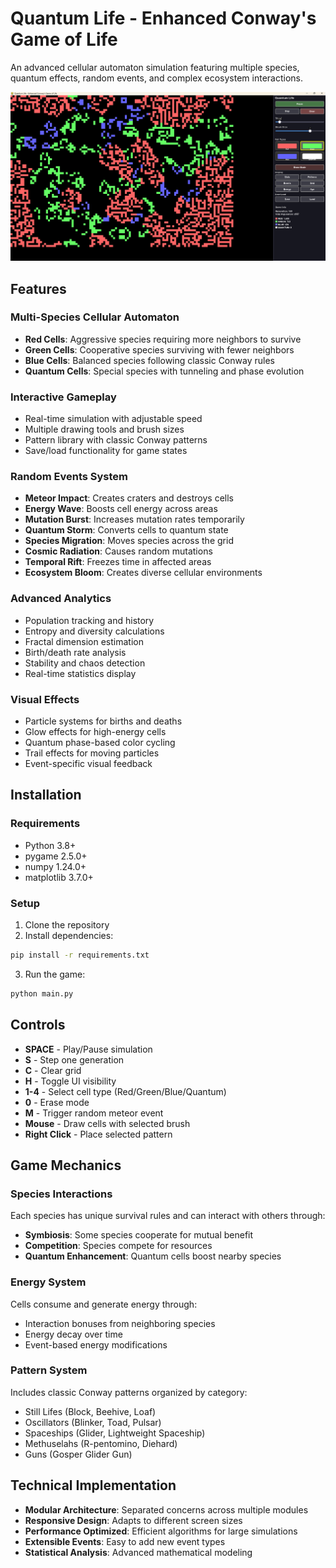 # Quantum Life - Enhanced Conway's Game of Life

An advanced cellular automaton simulation featuring multiple species, quantum effects, random events, and complex ecosystem interactions.

![Screenshot](app-screen.png)

## Features

### Multi-Species Cellular Automaton
- **Red Cells**: Aggressive species requiring more neighbors to survive
- **Green Cells**: Cooperative species surviving with fewer neighbors  
- **Blue Cells**: Balanced species following classic Conway rules
- **Quantum Cells**: Special species with tunneling and phase evolution

### Interactive Gameplay
- Real-time simulation with adjustable speed
- Multiple drawing tools and brush sizes
- Pattern library with classic Conway patterns
- Save/load functionality for game states

### Random Events System
- **Meteor Impact**: Creates craters and destroys cells
- **Energy Wave**: Boosts cell energy across areas
- **Mutation Burst**: Increases mutation rates temporarily
- **Quantum Storm**: Converts cells to quantum state
- **Species Migration**: Moves species across the grid
- **Cosmic Radiation**: Causes random mutations
- **Temporal Rift**: Freezes time in affected areas
- **Ecosystem Bloom**: Creates diverse cellular environments

### Advanced Analytics
- Population tracking and history
- Entropy and diversity calculations
- Fractal dimension estimation
- Birth/death rate analysis
- Stability and chaos detection
- Real-time statistics display

### Visual Effects
- Particle systems for births and deaths
- Glow effects for high-energy cells
- Quantum phase-based color cycling
- Trail effects for moving particles
- Event-specific visual feedback

## Installation

### Requirements
- Python 3.8+
- pygame 2.5.0+
- numpy 1.24.0+
- matplotlib 3.7.0+

### Setup
1. Clone the repository
2. Install dependencies:
```bash
pip install -r requirements.txt
```
3. Run the game:
```bash
python main.py
```

## Controls

- **SPACE** - Play/Pause simulation
- **S** - Step one generation
- **C** - Clear grid
- **H** - Toggle UI visibility
- **1-4** - Select cell type (Red/Green/Blue/Quantum)
- **0** - Erase mode
- **M** - Trigger random meteor event
- **Mouse** - Draw cells with selected brush
- **Right Click** - Place selected pattern

## Game Mechanics

### Species Interactions
Each species has unique survival rules and can interact with others through:
- **Symbiosis**: Some species cooperate for mutual benefit
- **Competition**: Species compete for resources
- **Quantum Enhancement**: Quantum cells boost nearby species

### Energy System
Cells consume and generate energy through:
- Interaction bonuses from neighboring species
- Energy decay over time
- Event-based energy modifications

### Pattern System
Includes classic Conway patterns organized by category:
- Still Lifes (Block, Beehive, Loaf)
- Oscillators (Blinker, Toad, Pulsar)
- Spaceships (Glider, Lightweight Spaceship)
- Methuselahs (R-pentomino, Diehard)
- Guns (Gosper Glider Gun)

## Technical Implementation

- **Modular Architecture**: Separated concerns across multiple modules
- **Responsive Design**: Adapts to different screen sizes
- **Performance Optimized**: Efficient algorithms for large simulations
- **Extensible Events**: Easy to add new event types
- **Statistical Analysis**: Advanced mathematical modeling